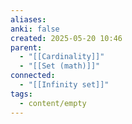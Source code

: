 ```yaml
---
aliases: 
anki: false
created: 2025-05-20 10:46
parent:
  - "[[Cardinality]]"
  - "[[Set (math)]]"
connected:
  - "[[Infinity set]]"
tags:
  - content/empty
---
```

